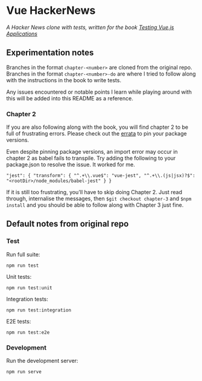 # Vue HackerNews

_A Hacker News clone with tests, written for the book [Testing Vue.js Applications](https://www.manning.com/books/testing-vuejs-applications)_

## Experimentation notes
Branches in the format `chapter-<number>` are cloned from the original repo.
Branches in the format `chapter-<number>-do` are where I tried to follow along with the instructions in the book to write tests.

Any issues encountered or notable points I learn while playing around with this will be added into this README as a reference.

### Chapter 2
If you are also following along with the book, you will find chapter 2 to be full of frustrating errors. Please check out the [errata](https://manning-content.s3.amazonaws.com/download/b/921f670-42b2-4adb-ab94-70efb8bbf428/Yerburgh_Testingue.jsApplications_Err1.html) to pin your package versions. 

Even despite pinning package versions, an import error may occur in chapter 2 as babel fails to transpile. Try adding the following to your package.json to resolve the issue. It worked for me. 

`
"jest": {
    "transform": {
      "^.+\\.vue$": "vue-jest",
      "^.+\\.(js|jsx)?$": "<rootDir>/node_modules/babel-jest"
    }
  }
`

If it is still too frustrating, you'll have to skip doing Chapter 2. Just read through, internalise the messages, then `$git checkout chapter-3` and `$npm install` and you should be able to follow along with Chapter 3 just fine.



## Default notes from original repo
### Test

Run full suite:

```
npm run test
```

Unit tests:
```
npm run test:unit
```

Integration tests:
```
npm run test:integration
```

E2E tests:
```
npm run test:e2e
```

### Development

Run the development server:

```
npm run serve
```
